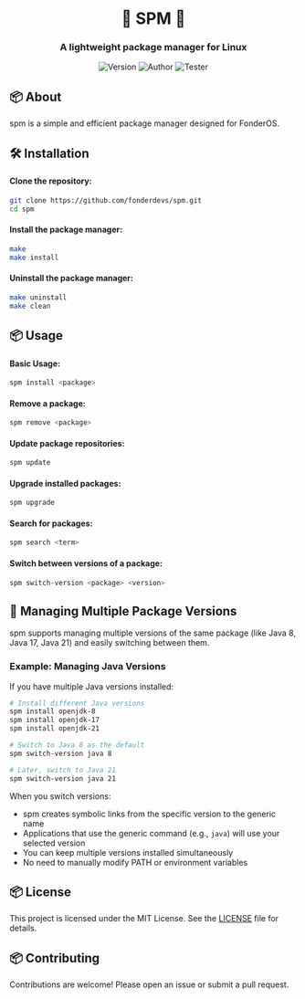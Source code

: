 <div align="center">

# 🚀 SPM 🚀
### A lightweight package manager for Linux

![Version](https://img.shields.io/badge/version-2.0.5-blue)
![Author](https://img.shields.io/badge/Author-parkourer10-purple)
![Tester](https://img.shields.io/badge/Author-eetuilia-green)

</div>

## 📦 About

spm is a simple and efficient package manager designed for FonderOS.

## 🛠️ Installation

#### Clone the repository:

```bash
git clone https://github.com/fonderdevs/spm.git
cd spm
```

#### Install the package manager:

```bash
make
make install
```

#### Uninstall the package manager:
```bash
make uninstall
make clean
```
## 📦 Usage

#### Basic Usage:

```bash
spm install <package>
```

#### Remove a package:

```bash
spm remove <package>
```

#### Update package repositories:

```bash
spm update
```

#### Upgrade installed packages:

```bash
spm upgrade
```

#### Search for packages:

```bash
spm search <term>
```

#### Switch between versions of a package:

```bash
spm switch-version <package> <version>
```

## 🔄 Managing Multiple Package Versions

spm supports managing multiple versions of the same package (like Java 8, Java 17, Java 21) and easily switching between them.

### Example: Managing Java Versions

If you have multiple Java versions installed:

```bash
# Install different Java versions
spm install openjdk-8
spm install openjdk-17
spm install openjdk-21

# Switch to Java 8 as the default
spm switch-version java 8

# Later, switch to Java 21
spm switch-version java 21
```

When you switch versions:
- spm creates symbolic links from the specific version to the generic name
- Applications that use the generic command (e.g., `java`) will use your selected version
- You can keep multiple versions installed simultaneously
- No need to manually modify PATH or environment variables


## 📦 License

This project is licensed under the MIT License. See the [LICENSE](LICENSE) file for details.

## 📦 Contributing

Contributions are welcome! Please open an issue or submit a pull request.
